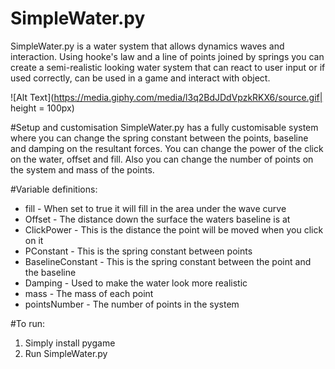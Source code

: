 # SimpleWater.py
SimpleWater.py is a water system that allows dynamics waves and interaction. Using hooke's law and a line of points joined by springs you can create a semi-realistic looking water system that can react to user input or if used correctly, can be used in a game and interact with object.

![Alt Text](https://media.giphy.com/media/l3q2BdJDdVpzkRKX6/source.gif| height = 100px)

#Setup and customisation
SimpleWater.py has a fully customisable system where you can change the spring constant between the points, baseline and damping on the resultant forces. You can change the power of the click on the water, offset and fill. Also you can change the number of points on the system and mass of the points.

#Variable definitions:
  * fill - When set to true it will fill in the area under the wave curve
  * Offset - The distance down the surface the waters baseline is at
  * ClickPower - This is the distance the point will be moved when you click on it
  * PConstant - This is the spring constant between points
  * BaselineConstant - This is the spring constant between the point and the baseline
  * Damping - Used to make the water look more realistic
  * mass - The mass of each point
  * pointsNumber - The number of points in the system

#To run:
  1. Simply install pygame
  2. Run SimpleWater.py
